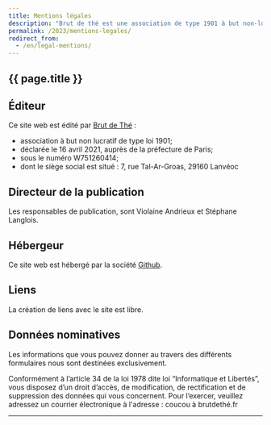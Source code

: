 ```yaml
---
title: Mentions légales
description: "Brut de thé est une association de type 1901 à but non-lucratif."
permalink: /2023/mentions-legales/
redirect_from:
  - /en/legal-mentions/
---
```


<section class="section">
<div class="wrapper" markdown="1">

# {{ page.title }}

## Éditeur

Ce site web est édité par [Brut de Thé](https://www.gongfucha.fr) :

* association à but non lucratif de type loi 1901;
* déclarée le 16 avril 2021, auprès de la préfecture de Paris;
* sous le numéro W751260414;
* dont le siège social est situé : 7, rue Tal-Ar-Groas, 29160 Lanvéoc

## Directeur de la publication

Les responsables de publication, sont Violaine Andrieux et Stéphane Langlois.

## Hébergeur

Ce site web est hébergé par la société [Github](https://fr.wikipedia.org/wiki/GitHub).

## Liens

La création de liens avec le site est libre.

## Données nominatives

Les informations que vous pouvez donner au travers des différents formulaires nous sont destinées exclusivement.

Conformément à l’article 34 de la loi 1978 dite loi “Informatique et Libertés”, vous disposez d’un droit d’accès, de modification, de rectification et de suppression des données qui vous concernent. Pour l’exercer, veuillez adressez un courrier électronique à l'adresse : coucou à brutdethé.fr

</div>
</section>

<hr class="wrapper">
